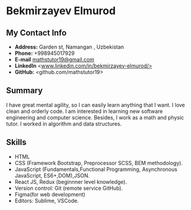 # Bekmirzayev Elmurod

## My Contact Info

- **Address:** Garden st, Namangan , Uzbekistan
- **Phone:** +998945017929
- **E-mail** <mathstutor19@gmail.com>
- **LinkedIn** <www.linkedin.com/in/bekmirzayev-elmurod/>
- **GitHub:** <github.com/mathstutor19>

## Summary

I have great mental agility, so I can easily learn anything that I want. I love clean and orderly code. I am interested in learning new software engineering and computer science. Besides, I work as a math and physic tutor. I worked in algorithm and data structures.

## Skills

- HTML
- CSS (Framework Bootstrap, Preprocessor SCSS, BEM methodology).
- JavaScript (Fundamentals,Functional Programming, Asynchronous JavaScript, ES6+,DOM),JSON.
- React JS, Redux (beginnner level knowledge).
- Version control: Git (remote service GitHub).
- Figma(for web development)
- Editors: Sublime, VSCode.
